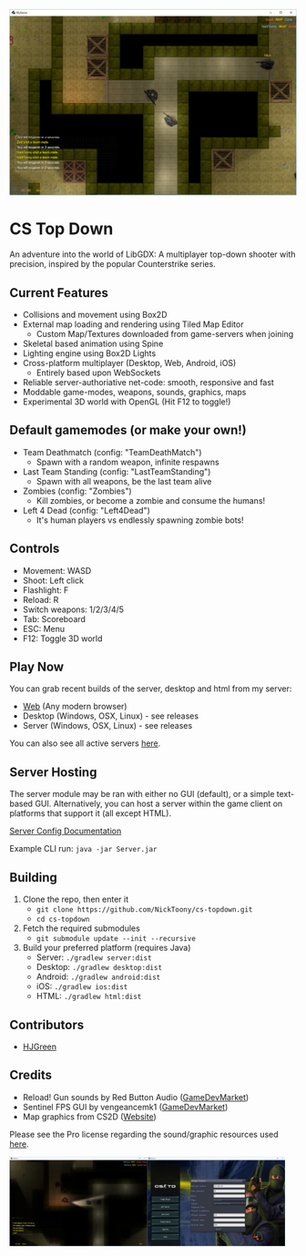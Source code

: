 ![](https://github.com/NickToony/cs-topdown/blob/master/screenshots/screenshot4.png)

CS Top Down
=====================
An adventure into the world of LibGDX: A multiplayer top-down shooter with precision, inspired by the popular Counterstrike series.

## Current Features
- Collisions and movement using Box2D
- External map loading and rendering using Tiled Map Editor
    - Custom Map/Textures downloaded from game-servers when joining
- Skeletal based animation using Spine
- Lighting engine using Box2D Lights
- Cross-platform multiplayer (Desktop, Web, Android, iOS)
    - Entirely based upon WebSockets
- Reliable server-authoriative net-code: smooth, responsive and fast
- Moddable game-modes, weapons, sounds, graphics, maps
- Experimental 3D world with OpenGL (Hit F12 to toggle!)

## Default gamemodes (or make your own!)
- Team Deathmatch (config: "TeamDeathMatch")
    - Spawn with a random weapon, infinite respawns
- Last Team Standing (config: "LastTeamStanding")
    - Spawn with all weapons, be the last team alive
- Zombies (config: "Zombies")
    - Kill zombies, or become a zombie and consume the humans!
- Left 4 Dead (config: "Left4Dead")
    - It's human players vs endlessly spawning zombie bots!

## Controls
- Movement: WASD
- Shoot: Left click
- Flashlight: F
- Reload: R
- Switch weapons: 1/2/3/4/5
- Tab: Scoreboard
- ESC: Menu
- F12: Toggle 3D world

## Play Now
You can grab recent builds of the server, desktop and html from my server:
- [Web](https://cs-topdown.firebaseapp.com/) (Any modern browser)
- Desktop (Windows, OSX, Linux) - see releases
- Server (Windows, OSX, Linux) - see releases

You can also see all active servers [here](http://gameservers.nick-hope.co.uk/game/view/1).

## Server Hosting
The server module may be ran with either no GUI (default), or a simple text-based GUI. Alternatively, you can host a server within the game client on platforms that support it (all except HTML).

[Server Config Documentation](SERVERCONFIG.md)

Example CLI run: `java -jar Server.jar`

## Building
1. Clone the repo, then enter it
	- `git clone https://github.com/NickToony/cs-topdown.git`
	- `cd cs-topdown`
2. Fetch the required submodules
	- `git submodule update --init --recursive`
3. Build your preferred platform (requires Java)
	- Server: `./gradlew server:dist`
	- Desktop: `./gradlew desktop:dist`
	- Android: `./gradlew android:dist`
	- iOS: `./gradlew ios:dist`
	- HTML: `./gradlew html:dist`

## Contributors

- [HJGreen](https://github.com/HJGreen)


## Credits

- Reload! Gun sounds by Red Button Audio ([GameDevMarket](https://www.gamedevmarket.net/asset/reload-970/))
- Sentinel FPS GUI by vengeancemk1 ([GameDevMarket](https://www.gamedevmarket.net/asset/sentinel-fps-gui-4387/))
- Map graphics from CS2D ([Website](http://www.cs2d.com/))

Please see the Pro license regarding the sound/graphic resources used [here](https://www.gamedevmarket.net/terms-conditions/#pro-licence).

<img src="https://github.com/NickToony/cs-topdown/blob/master/screenshots/screenshot5.png" width="48%"><img src="https://github.com/NickToony/cs-topdown/blob/master/screenshots/screenshot6.png" width="48%">
